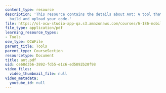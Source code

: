 ```yaml
---
content_type: resource
description: 'This resource contains the details about Ant: A tool that can automatically
  build and upload your code.'
file: https://ol-ocw-studio-app-qa.s3.amazonaws.com/courses/6-186-mobile-autonomous-systems-laboratory-january-iap-2005/ce68d3563892fd55e1c6ed5892b20f98_ant.pdf
file_type: application/pdf
learning_resource_types:
- Tools
ocw_type: OCWFile
parent_title: Tools
parent_type: CourseSection
resourcetype: Document
title: ant.pdf
uid: ce68d356-3892-fd55-e1c6-ed5892b20f98
video_files:
  video_thumbnail_file: null
video_metadata:
  youtube_id: null
---
```

